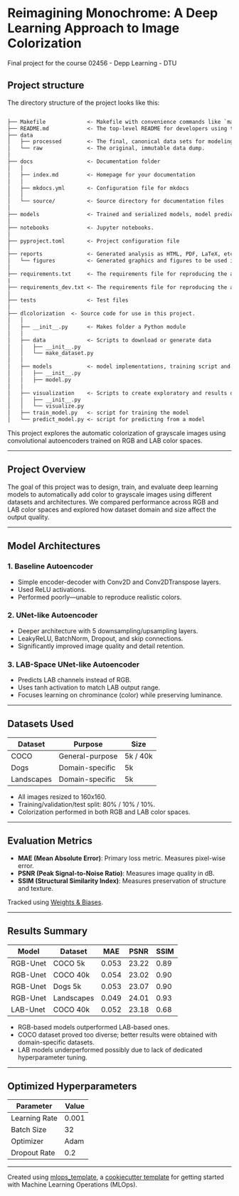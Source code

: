 # Reimagining Monochrome: A Deep Learning Approach to Image Colorization 

Final project for the course 02456 - Depp Learning - DTU

## Project structure

The directory structure of the project looks like this:

```txt

├── Makefile             <- Makefile with convenience commands like `make data` or `make train`
├── README.md            <- The top-level README for developers using this project.
├── data
│   ├── processed        <- The final, canonical data sets for modeling.
│   └── raw              <- The original, immutable data dump.
│
├── docs                 <- Documentation folder
│   │
│   ├── index.md         <- Homepage for your documentation
│   │
│   ├── mkdocs.yml       <- Configuration file for mkdocs
│   │
│   └── source/          <- Source directory for documentation files
│
├── models               <- Trained and serialized models, model predictions, or model summaries
│
├── notebooks            <- Jupyter notebooks.
│
├── pyproject.toml       <- Project configuration file
│
├── reports              <- Generated analysis as HTML, PDF, LaTeX, etc.
│   └── figures          <- Generated graphics and figures to be used in reporting
│
├── requirements.txt     <- The requirements file for reproducing the analysis environment
|
├── requirements_dev.txt <- The requirements file for reproducing the analysis environment
│
├── tests                <- Test files
│
├── dlcolorization  <- Source code for use in this project.
│   │
│   ├── __init__.py      <- Makes folder a Python module
│   │
│   ├── data             <- Scripts to download or generate data
│   │   ├── __init__.py
│   │   └── make_dataset.py
│   │
│   ├── models           <- model implementations, training script and prediction script
│   │   ├── __init__.py
│   │   ├── model.py
│   │
│   ├── visualization    <- Scripts to create exploratory and results oriented visualizations
│   │   ├── __init__.py
│   │   └── visualize.py
│   ├── train_model.py   <- script for training the model
│   └── predict_model.py <- script for predicting from a model

```


 This project explores the automatic colorization of grayscale images using convolutional autoencoders trained on RGB and LAB color spaces.

---

## Project Overview

The goal of this project was to design, train, and evaluate deep learning models to automatically add color to grayscale images using different datasets and architectures. We compared performance across RGB and LAB color spaces and explored how dataset domain and size affect the output quality.

---

## Model Architectures

### 1. **Baseline Autoencoder**
- Simple encoder-decoder with Conv2D and Conv2DTranspose layers.
- Used ReLU activations.
- Performed poorly—unable to reproduce realistic colors.

### 2. **UNet-like Autoencoder**
- Deeper architecture with 5 downsampling/upsampling layers.
- LeakyReLU, BatchNorm, Dropout, and skip connections.
- Significantly improved image quality and detail retention.

### 3. **LAB-Space UNet-like Autoencoder**
- Predicts LAB channels instead of RGB.
- Uses tanh activation to match LAB output range.
- Focuses learning on chrominance (color) while preserving luminance.

---

## Datasets Used

| Dataset      | Purpose           | Size     |
|--------------|-------------------|----------|
| COCO         | General-purpose   | 5k / 40k |
| Dogs         | Domain-specific   | 5k       |
| Landscapes   | Domain-specific   | 5k       |

- All images resized to 160x160.
- Training/validation/test split: 80% / 10% / 10%.
- Colorization performed in both RGB and LAB color spaces.

---

## Evaluation Metrics

- **MAE (Mean Absolute Error)**: Primary loss metric. Measures pixel-wise error.
- **PSNR (Peak Signal-to-Noise Ratio)**: Measures image quality in dB.
- **SSIM (Structural Similarity Index)**: Measures preservation of structure and texture.

Tracked using [Weights & Biases](https://wandb.ai).

---

## Results Summary

| Model         | Dataset     | MAE   | PSNR  | SSIM  |
|---------------|-------------|-------|-------|-------|
| RGB-Unet      | COCO 5k     | 0.053 | 23.22 | 0.89  |
| RGB-Unet      | COCO 40k    | 0.054 | 23.02 | 0.90  |
| RGB-Unet      | Dogs 5k     | 0.053 | 23.07 | 0.90  |
| RGB-Unet      | Landscapes  | 0.049 | 24.01 | 0.93  |
| LAB-Unet      | COCO 40k    | 0.052 | 23.18 | 0.68  |

- RGB-based models outperformed LAB-based ones.
- COCO dataset proved too diverse; better results were obtained with domain-specific datasets.
- LAB models underperformed possibly due to lack of dedicated hyperparameter tuning.

---

## Optimized Hyperparameters

| Parameter     | Value     |
|---------------|-----------|
| Learning Rate | 0.001     |
| Batch Size    | 32        |
| Optimizer     | Adam      |
| Dropout Rate  | 0.2       |

---


Created using [mlops_template](https://github.com/SkafteNicki/mlops_template),
a [cookiecutter template](https://github.com/cookiecutter/cookiecutter) for getting
started with Machine Learning Operations (MLOps).

